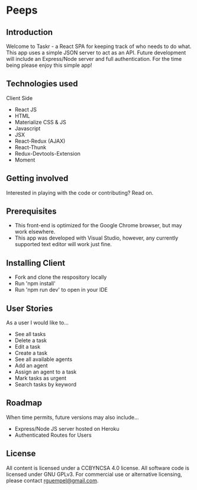 # Peeps

## Introduction
Welcome to Taskr - a React SPA for keeping track of who needs to do what. This app uses a simple JSON server to act as an API. Future development will include an Express/Node server and full authentication.  For the time being please enjoy this simple app!

## Technologies used
Client Side
+ React JS
+ HTML
+ Materialize CSS & JS
+ Javascript
+ JSX 
+ React-Redux (AJAX)
+ React-Thunk
+ Redux-Devtools-Extension
+ Moment

## Getting involved
Interested in playing with the code or contributing? Read on.

## Prerequisites
+ This front-end is optimized for the Google Chrome browser, but may work elsewhere.
+ This app was developed with Visual Studio, however, any currently supported text editor will work just fine.

## Installing Client
+ Fork and clone the respository locally
+ Run 'npm install'
+ Run 'npm run dev' to open in your IDE

## User Stories
As a user I would like to...
+ See all tasks
+ Delete a task
+ Edit a task
+ Create a task
+ See all available agents
+ Add an agent
+ Assign an agent to a task
+ Mark tasks as urgent
+ Search tasks by keyword

## Roadmap
When time permits, future versions may also include...
+ Express/Node JS server hosted on Heroku
+ Authenticated Routes for Users

## License
All content is licensed under a CC­BY­NC­SA 4.0 license.
All software code is licensed under GNU GPLv3. For commercial use or alternative licensing, please contact rguempel@gmail.com.
